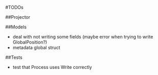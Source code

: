 #TODOs

##Projector

##Models
- deal with not writing some fields (maybe error when trying to write GlobalPosition?)
- metadata global struct

##Tests
- test that Process uses Write correctly
